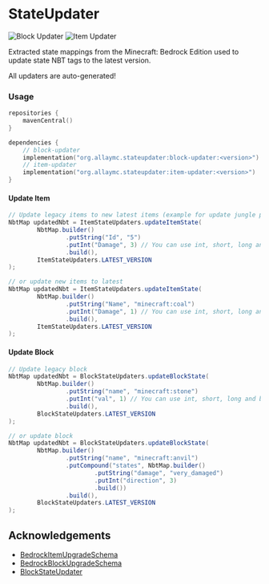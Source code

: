 # StateUpdater

![Block Updater](https://img.shields.io/maven-central/v/org.allaymc.stateupdater/block-updater?label=block-updater)
![Item Updater](https://img.shields.io/maven-central/v/org.allaymc.stateupdater/item-updater?label=item-updater)

Extracted state mappings from the Minecraft: Bedrock Edition used to update state NBT tags to the latest version.

All updaters are auto-generated!

### Usage

```kotlin
repositories {
    mavenCentral()
}

dependencies {
    // block-updater
    implementation("org.allaymc.stateupdater:block-updater:<version>")
    // item-updater
    implementation("org.allaymc.stateupdater:item-updater:<version>")
}
```

#### Update Item

```java
// Update legacy items to new latest items (example for update jungle planks)
NbtMap updatedNbt = ItemStateUpdaters.updateItemState(
        NbtMap.builder()
                .putString("Id", "5")
                .putInt("Damage", 3) // You can use int, short, long and byte
                .build(),
        ItemStateUpdaters.LATEST_VERSION
);

// or update new items to latest
NbtMap updatedNbt = ItemStateUpdaters.updateItemState(
        NbtMap.builder()
                .putString("Name", "minecraft:coal")
                .putInt("Damage", 1) // You can use int, short, long and byte
                .build(),
        ItemStateUpdaters.LATEST_VERSION
);
```

#### Update Block

```java
// Update legacy block
NbtMap updatedNbt = BlockStateUpdaters.updateBlockState(
        NbtMap.builder()
                .putString("name", "minecraft:stone")
                .putInt("val", 1) // You can use int, short, long and byte
                .build(),
        BlockStateUpdaters.LATEST_VERSION
);

// or update block
NbtMap updatedNbt = BlockStateUpdaters.updateBlockState(
        NbtMap.builder()
                .putString("name", "minecraft:anvil")
                .putCompound("states", NbtMap.builder()
                        .putString("damage", "very_damaged")
                        .putInt("direction", 3)
                        .build())
                .build(),
        BlockStateUpdaters.LATEST_VERSION
);
```

## Acknowledgements

* [BedrockItemUpgradeSchema](https://github.com/pmmp/BedrockItemUpgradeSchema)
* [BedrockBlockUpgradeSchema](https://github.com/pmmp/BedrockBlockUpgradeSchema)
* [BlockStateUpdater](https://github.com/CloudburstMC/BlockStateUpdater)
